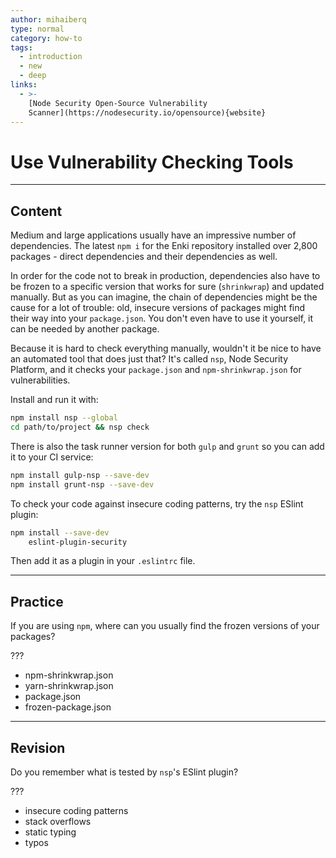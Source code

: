 ```yaml
---
author: mihaiberq
type: normal
category: how-to
tags:
  - introduction
  - new
  - deep
links:
  - >-
    [Node Security Open-Source Vulnerability
    Scanner](https://nodesecurity.io/opensource){website}
---
```


# Use Vulnerability Checking Tools


---

## Content

Medium and large applications usually have an impressive number of dependencies. The latest `npm i` for the Enki repository installed over 2,800 packages - direct dependencies and their dependencies as well.

In order for the code not to break in production, dependencies also have to be frozen to a specific version that works for sure (`shrinkwrap`) and updated manually. But as you can imagine, the chain of dependencies might be the cause for a lot of trouble: old, insecure versions of packages might find their way into your `package.json`. You don't even have to use it yourself, it can be needed by another package.

Because it is hard to check everything manually, wouldn't it be nice to have an automated tool that does just that? It's called `nsp`, Node Security Platform, and it checks your `package.json` and `npm-shrinkwrap.json` for vulnerabilities.

Install and run it with:

```bash
npm install nsp --global
cd path/to/project && nsp check
```

There is also the task runner version for both `gulp` and `grunt` so you can add it to your CI service:

```bash
npm install gulp-nsp --save-dev
npm install grunt-nsp --save-dev
```

To check your code against insecure coding patterns, try the `nsp` ESlint plugin:

```bash
npm install --save-dev
    eslint-plugin-security
```

Then add it as a plugin in your `.eslintrc` file.


---

## Practice

If you are using `npm`, where can you usually find the frozen versions of your packages?

???

- npm-shrinkwrap.json
- yarn-shrinkwrap.json
- package.json
- frozen-package.json


---

## Revision

Do you remember what is tested by `nsp`'s ESlint plugin?

???

- insecure coding patterns
- stack overflows
- static typing
- typos
